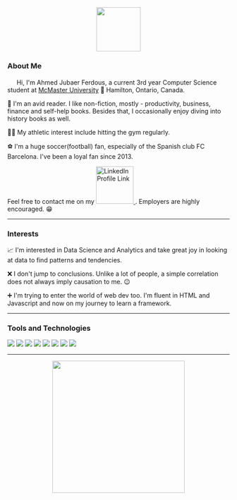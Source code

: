 
<div id="header" align="center">
  <img src="https://media.giphy.com/media/Uaxj062PavgqZRhVkS/giphy.gif" width="100"/>
</div>


<div id="badges">

</div>

### About Me
<img src="https://media.giphy.com/media/hvRJCLFzcasrR4ia7z/giphy.gif" width="17px"/> Hi, I'm Ahmed Jubaer Ferdous, a current 3rd year Computer Science student at [McMaster University](https://www.mcmaster.ca/) 📍 Hamilton, Ontario, Canada.

📕 I'm an avid reader. I like non-fiction,  mostly - productivity, business, finance and self-help books. Besides that, I occasionally enjoy diving into history books as well. 

🏋️‍♂️ My athletic interest include hitting the gym regularly.

⚽ I'm a huge soccer(football) fan, especially of the Spanish club FC Barcelona. I've been a loyal fan since 2013.

Feel free to contact me on my 
<a href="https://www.linkedin.com/in/ahmed-jubaer-ferdous/">
    <img src="https://img.shields.io/badge/LinkedIn-blue?style=for-the-badge&logo=linkedin&logoColor=white" alt="LinkedIn Profile Link" width="85"/>
</a>
. Employers are highly encouraged. 😁

---

### Interests
📈 I'm interested in Data Science and Analytics and take great joy in looking at data to find patterns and tendencies.

❌ I don't jump to conclusions. Unlike a lot of people, a simple correlation does not always imply causation to me. 😉

➕ I'm trying to enter the world of web dev too. I'm fluent in HTML and Javascript and now on my journey to learn a framework.

---

### Tools and Technologies
<div id = "Prog Lang">
 <a>
    <img src="https://img.shields.io/badge/Python-14354C?style=for-the-badge&logo=python&logoColor=white"/>
    <img src="https://img.shields.io/badge/Java-ED8B00?style=for-the-badge&logo=openjdk&logoColor=white"/>
    <img src = "https://img.shields.io/badge/C-00599C?style=for-the-badge&logo=c&logoColor=white"/>
    <img src = "https://img.shields.io/badge/C%2B%2B-00599C?style=for-the-badge&logo=c%2B%2B&logoColor=white"/>
    <img src = "https://img.shields.io/badge/R-276DC3?style=for-the-badge&logo=r&logoColor=white"/>
    <img src = "https://img.shields.io/badge/GIT-E44C30?style=for-the-badge&logo=git&logoColor=white"/>
  </a>

  <a>
  <img src = "https://img.shields.io/badge/HTML5-E34F26?style=for-the-badge&logo=html5&logoColor=white"/>
  <img src = "https://img.shields.io/badge/JavaScript-F7DF1E?style=for-the-badge&logo=javascript&logoColor=black"/>
  </a>
</div>

---

<div id = "Cool Guy Vibing" align='center'>
  <img src="https://media.giphy.com/media/gjrYDwbjnK8x36xZIO/giphy.gif" width="300"/>
</div>
